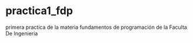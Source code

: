 # practica1_fdp
primera practica de la materia fundamentos de programación de la Faculta De Ingenieria
